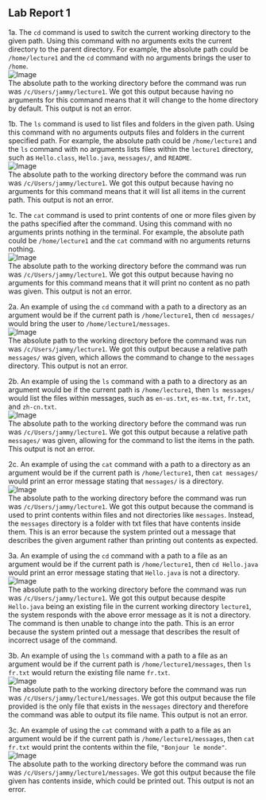 ## Lab Report 1
1a. The ```cd``` command is used to switch the current working directory to the given path. Using this command with no arguments exits the current directory to the parent directory. For example, the absolute path could be ```/home/lecture1``` and the ```cd``` command with no arguments brings the user to ```/home```.  
![Image](1a.png)  
The absolute path to the working directory before the command was run was ```/c/Users/jammy/lecture1```. We got this output because having no arguments for this command means that it will change to the home directory by default. This output is not an error.  

1b. The ```ls``` command is used to list files and folders in the given path. Using this command with no arguments outputs files and folders in the current specified path. For example, the absolute path could be ```/home/lecture1``` and the ```ls``` command with no arguments lists files within the ```lecture1``` directory, such as ```Hello.class```, ```Hello.java```, ```messages/```, and ```README```.  
![Image](1b.png)  
The absolute path to the working directory before the command was run was ```/c/Users/jammy/lecture1```. We got this output because having no arguments for this command means that it will list all items in the current path. This output is not an error.  

1c. The ```cat``` command is used to print contents of one or more files given by the paths specified after the command. Using this command with no arguments prints nothing in the terminal. For example, the absolute path could be ```/home/lecture1``` and the ```cat``` command with no arguments returns nothing.  
![Image](1c.png)  
The absolute path to the working directory before the command was run was ```/c/Users/jammy/lecture1```. We got this output because having no arguments for this command means that it will print no content as no path was given. This output is not an error.  

2a. An example of using the ```cd``` command with a path to a directory as an argument would be if the current path is ```/home/lecture1```, then ```cd messages/``` would bring the user to ```/home/lecture1/messages```.  
![Image](2a.png)  
The absolute path to the working directory before the command was run was ```/c/Users/jammy/lecture1```. We got this output because a relative path ```messages/``` was given, which allows the command to change to the ```messages``` directory. This output is not an error.  

2b. An example of using the ```ls``` command with a path to a directory as an argument would be if the current path is ```/home/lecture1```, then ```ls messages/``` would list the files within messages, such as ```en-us.txt```, ```es-mx.txt```, ```fr.txt```, and ```zh-cn.txt```.  
![Image](2b.png)  
The absolute path to the working directory before the command was run was ```/c/Users/jammy/lecture1```. We got this output because a relative path ```messages/``` was given, allowing for the command to list the items in the path. This output is not an error.  

2c. An example of using the ```cat``` command with a path to a directory as an argument would be if the current path is ```/home/lecture1```, then ```cat messages/``` would print an error message stating that ```messages/``` is a directory.  
![Image](2c.png)  
The absolute path to the working directory before the command was run was ```/c/Users/jammy/lecture1```. We got this output because the command is used to print contents within files and not directories like ```messages```. Instead, the ```messages``` directory is a folder with txt files that have contents inside them. This is an error because the system printed out a message that describes the given argument rather than printing out contents as expected.  

3a. An example of using the ```cd``` command with a path to a file as an argument would be if the current path is ```/home/lecture1```, then ```cd Hello.java``` would print an error message stating that ```Hello.java``` is not a directory.  
![Image](3a.png)  
The absolute path to the working directory before the command was run was ```/c/Users/jammy/lecture1```. We got this output because despite ```Hello.java``` being an existing file in the current working directory ```lecture1```, the system responds with the above error message as it is not a directory. The command is then unable to change into the path. This is an error because the system printed out a message that describes the result of incorrect usage of the command.  

3b. An example of using the ```ls``` command with a path to a file as an argument would be if the current path is ```/home/lecture1/messages```, then ```ls fr.txt``` would return the existing file name ```fr.txt```.  
![Image](3b.png)  
The absolute path to the working directory before the command was run was ```/c/Users/jammy/lecture1/messages```. We got this output because the file provided is the only file that exists in the ```messages``` directory and therefore the command was able to output its file name. This output is not an error.  

3c. An example of using the ```cat``` command with a path to a file as an argument would be if the current path is ```/home/lecture1/messages```, then ```cat fr.txt``` would print the contents within the file, ```"Bonjour le monde"```.  
![Image](3c.png)  
The absolute path to the working directory before the command was run was ```/c/Users/jammy/lecture1/messages```. We got this output because the file given has contents inside, which could be printed out. This output is not an error.
